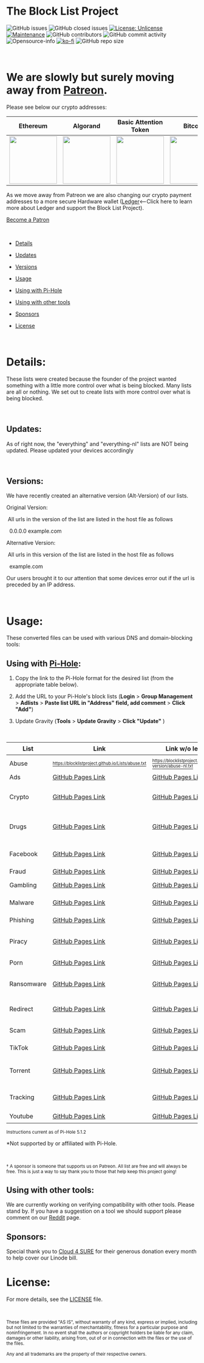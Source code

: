 
  

  

# The Block List Project

  
  

![GitHub issues](https://img.shields.io/github/issues/blocklistproject/Lists?style=for-the-badge)
![GitHub closed issues](https://img.shields.io/github/issues-closed/blocklistproject/Lists?style=for-the-badge)
[![License: Unlicense](https://img.shields.io/badge/license-Unlicense-blue.svg?style=for-the-badge)](http://unlicense.org/)
[![Maintenance](https://img.shields.io/badge/Maintained%3F-yes-green.svg?style=for-the-badge)](https://github.com/blocklistproject/Lists/graphs/commit-activity) 
![GitHub contributors](https://img.shields.io/github/contributors/blocklistproject/lists?style=for-the-badge)
![GitHub commit activity](https://img.shields.io/github/commit-activity/m/blocklistproject/lists?style=for-the-badge)
![Opensource-info](https://img.shields.io/badge/Open%20Source-Yes-red?style=for-the-badge)
[![ko-fi](https://img.shields.io/badge/Support%20Us-Ko--Fi-orange?style=for-the-badge)](https://ko-fi.com/P5P521OPP)
![GitHub repo size](https://img.shields.io/github/repo-size/blocklistproject/Lists?style=for-the-badge)


&nbsp;

# We are slowly but surely moving away from [Patreon](https://www.patreon.com/bePatron?u=8892646).

Please see below our crypto addresses:

| Ethereum      | Algorand      | Basic Attention Token      | Bitcoin      | ZCash      | Dash      |
| :-------------: | :-------------: | :-------------: | :-------------: | :-------------: | :-------------: |
| <img src="https://raw.githubusercontent.com/blocklistproject/Lists/master/img/eth-qr-code.png"  width="125">      | <img src="https://raw.githubusercontent.com/blocklistproject/Lists/master/img/algo-qr-code.png"  width="125"> | <img src="https://raw.githubusercontent.com/blocklistproject/Lists/master/img/bat-qr-code.png"  width="125"> | <img src="https://raw.githubusercontent.com/blocklistproject/Lists/master/img/btc-qr-code.png"  width="125"> | <img src="https://raw.githubusercontent.com/blocklistproject/Lists/master/img/zcash-qr-code.png"  width="125"> | <img src="https://raw.githubusercontent.com/blocklistproject/Lists/master/img/dash-qr-code.png"  width="125"> |





  
  
  

As we move away from Patreon we are also changing our crypto payment addresses to a more secure Hardware wallet ([Ledger](https://shop.ledger.com/pages/ledger-nano-x?r=f60e80a16431&tracker=github)<--Click here to learn more about Ledger and support the Block List Project).

  

[Become a Patron](https://www.patreon.com/bePatron?u=8892646)

  

&nbsp;

  

-  [Details](#details)

-  [Updates](#updates)

-  [Versions](#versions)

-  [Usage](#usage)

-  [Using with Pi-Hole](#using-with-pi-hole)

-  [Using with other tools](#using-with-other-tools)

-  [Sponsors](#sponsors)

-  [License](#license)

  

&nbsp;

# Details:

These lists were created because the founder of the project wanted something with a little more control over what is being blocked. Many lists are all or nothing. We set out to create lists with more control over what is being blocked.

&nbsp;

## Updates:

As of right now, the "everything" and "everything-nl" lists are NOT being updated. Please updated your devices accordingly

&nbsp;

## Versions:

We have recently created an alternative version (Alt-Version) of our lists.

<p>Original Version:</p>

<p>&nbsp;All urls in the version of the list are listed in the host file as follows</p>

<p>  &nbsp;&nbsp;0.0.0.0 example.com</p>

<p>Alternative Version:</p>

<p>&nbsp;All urls in this version of the list are listed in the host file as follows</p>

<p>  &nbsp;&nbsp;example.com</p>

  

Our users brought it to our attention that some devices error out if the url is preceded by an IP address.

  

&nbsp;

  

# Usage:

These converted files can be used with various DNS and domain-blocking tools:

  

## Using with [Pi-Hole](https://pi-hole.net/):

  

1. Copy the link to the Pi-Hole format for the desired list (from the appropriate table below).

2. Add the URL to your Pi-Hole's block lists (**Login** > **Group Management** > **Adlists** > **Paste list URL in "Address" field, add comment** > **Click "Add"**)

3. Update Gravity (**Tools** > **Update Gravity** > **Click "Update"** )

  

&nbsp;

  

| List | Link | Link w/o leading IP | Description | Sponsor<sup>&#8224;</sup> |
|--|--|--| -- | -- |
| Abuse| [<sup><sub>https://blocklistproject.github.io/Lists/abuse.txt</sub></sup>](https://blocklistproject.github.io/Lists/abuse.txt) | [<sup><sub>https://blocklistproject.github.io/Lists/alt-version/abuse-nl.txt</sub></sup>](https://blocklistproject.github.io/Lists/alt-version/abuse-nl.txt) | Lists of sites created to deceive |Armstrong|
| Ads| [GitHub Pages Link](https://blocklistproject.github.io/Lists/ads.txt) | [GitHub Pages Link](https://blocklistproject.github.io/Lists/alt-version/ads-nl.txt) | Ad servers/sites ||
| Crypto| [GitHub Pages Link](https://blocklistproject.github.io/Lists/crypto.txt) | [GitHub Pages Link](https://blocklistproject.github.io/Lists/alt-version/crypto-nl.txt) | Crypto/cryptojacking based sites <br> <sup>Can break normal "good" crypto sites</sup> ||
| Drugs| [GitHub Pages Link](https://blocklistproject.github.io/Lists/drugs.txt) | [GitHub Pages Link](https://blocklistproject.github.io/Lists/alt-version/drugs-nl.txt) | RE sites that deal with illegal drugs <br><sub>Including RX drugs illegal to posses in the US</sub> ||
| Facebook| [GitHub Pages Link](https://blocklistproject.github.io/Lists/facebook.txt) | [GitHub Pages Link](https://blocklistproject.github.io/Lists/alt-version/facebook-nl.txt) | Block FB and FB relate/owned services ||
| Fraud| [GitHub Pages Link](https://blocklistproject.github.io/Lists/fraud.txt) | [GitHub Pages Link](https://blocklistproject.github.io/Lists/alt-version/fraud-nl.txt) | Sites create to fraud ||
| Gambling| [GitHub Pages Link](https://blocklistproject.github.io/Lists/gambling.txt) | [GitHub Pages Link](https://blocklistproject.github.io/Lists/alt-version/gambling-nl.txt) | All gambling based site legit and illegal ||
| Malware| [GitHub Pages Link](https://blocklistproject.github.io/Lists/malware.txt) | [GitHub Pages Link](https://blocklistproject.github.io/Lists/alt-version/malware-nl.txt) | Known sites that host malware ||
| Phishing| [GitHub Pages Link](https://blocklistproject.github.io/Lists/phishing.txt) | [GitHub Pages Link](https://blocklistproject.github.io/Lists/alt-version/phishing-nl.txt) | Sites created to phish info ||
| Piracy| [GitHub Pages Link](https://blocklistproject.github.io/Lists/piracy.txt) | [GitHub Pages Link](https://blocklistproject.github.io/Lists/alt-version/piracy-nl.txt) | Knows sites that allow for illegal downloads ||
| Porn| [GitHub Pages Link](https://blocklistproject.github.io/Lists/porn.txt) | [GitHub Pages Link](https://blocklistproject.github.io/Lists/alt-version/porn-nl.txt)| Porn or sites that promote porn |[W1T3H4T](https://www.patreon.com/user/creators?u=26512074)|
| Ransomware| [GitHub Pages Link](https://blocklistproject.github.io/Lists/ransomware.txt) | [GitHub Pages Link](https://blocklistproject.github.io/Lists/alt-version/ransomware-nl.txt) | Known sites that host or contain ransomware ||
| Redirect| [GitHub Pages Link](https://blocklistproject.github.io/Lists/redirect.txt) | [GitHub Pages Link](https://blocklistproject.github.io/Lists/alt-version/redirect-nl.txt) | Sites that redirect your from your intended site ||
| Scam| [GitHub Pages Link](https://blocklistproject.github.io/Lists/scam.txt) | [GitHub Pages Link](https://blocklistproject.github.io/Lists/alt-version/scam-nl.txt) | Sites that intend to scam ||
| TikTok| [GitHub Pages Link](https://blocklistproject.github.io/Lists/tiktok.txt) | [GitHub Pages Link](https://blocklistproject.github.io/Lists/alt-version/tiktok-nl.txt) | Copy and pasted into your device ||
| Torrent| [GitHub Pages Link](https://blocklistproject.github.io/Lists/torrent.txt) | [GitHub Pages Link](https://blocklistproject.github.io/Lists/alt-version/torrent-nl.txt) | Torrent directory <br> <sub>Will likely block legit torrent sites used for legal software download</sub> ||
| Tracking| [GitHub Pages Link](https://blocklistproject.github.io/Lists/tracking.txt) | [GitHub Pages Link](https://blocklistproject.github.io/Lists/alt-version/tracking-nl.txt) | Sites dedicated to tracking and gathering visitor info ||
| Youtube| [GitHub Pages Link](https://blocklistproject.github.io/Lists/youtube.txt) | [GitHub Pages Link](https://blocklistproject.github.io/Lists/alt-version/youtube-nl.txt) | <sub><sup>This list is not updated and will likely be removed</sup></sub> |[the_c_drive](https://www.patreon.com/user/creators?u=5538103)|

  
  

<sup>Instructions current as of Pi-Hole 5.1.2

*Not supported by or affiliated with Pi-Hole.</sup>

&nbsp;

<sup>&#8224; A sponsor is someone that supports us on Patreon. All list are free and will always be free. This is just a way to say thank you to those that help keep this project going! </sup>

  

## Using with other tools:

We are currently working on verifying compatibility with other tools. Please stand by. If you have a suggestion on a tool we should support please comment on our [Reddit](https://www.reddit.com/r/blocklistproject/) page.

  

## Sponsors:

  

Special thank you to [Cloud 4 SURE](https://www.cloud4sure.net) for their generous donation every month to help cover our Linode bill.

  

# License:

  

For more details, see the [LICENSE](https://github.com/blocklistproject/Lists/blob/master/LICENSE) file.

  

&nbsp;

  
  

<sup>These files are provided "AS IS", without warranty of any kind, express or implied, including but not limited to the warranties of merchantability, fitness for a particular purpose and noninfringement. In no event shall the authors or copyright holders be liable for any claim, damages or other liability, arising from, out of or in connection with the files or the use of the files.</sup>

  

<sub>Any and all trademarks are the property of their respective owners.</sub>